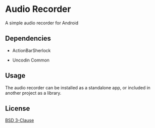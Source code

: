 Audio Recorder
==============

A simple audio recorder for Android

Dependencies
------------

* ActionBarSherlock

* Uncodin Common

Usage
-----

The audio recorder can be installed as a standalone app, or included in another project as a library.


License
-------

[BSD 3-Clause](http://opensource.org/licenses/bsd-3-clause)

